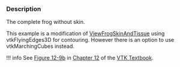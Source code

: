 ### Description

The complete frog without skin.

This example is a modification of [ViewFrogSkinAndTissue](https://lorensen.github.io/VTKExamples/site/Cxx/Visualization/ViewFrogSkinAndTissue/) using vtkFlyingEdges3D for contouring. However there is an option to use vtkMarchingCubes instead.

!!! info
    See [Figure 12-9b](/VTKBook/12Chapter12/#Figure%2012-9b) in [Chapter 12](/VTKBook/12Chapter12) of the [VTK Textbook](/VTKBook/01Chapter1).
